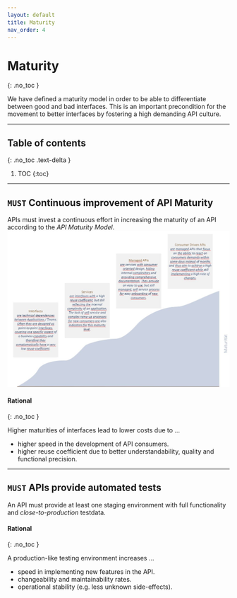 ```yaml
---
layout: default
title: Maturity
nav_order: 4
---
```


Maturity
========
{: .no_toc }

We have defined a maturity model in order to be able to differentiate between good and bad interfaces. This is an important precondition for the movement to better interfaces by fostering a high demanding API culture.

---

## Table of contents
{: .no_toc .text-delta }

1. TOC
{:toc}

---

## `MUST` Continuous improvement of API Maturity

APIs must invest a continuous effort in increasing the maturity of an API according to the *API Maturity Model*. 
![Maturity Model](maturity-model.jpg)

#### Rational
{: .no_toc }

Higher maturities of interfaces lead to lower costs due to ...
- higher speed in the development of API consumers.
- higher reuse coefficient due to better understandability, quality and functional precision.

---

## `MUST` APIs provide automated tests

An API must provide at least one staging environment with full functionality and *close-to-production* testdata.

#### Rational
{: .no_toc }

A production-like testing environment increases ...
- speed in implementing new features in the API.
- changeability and maintainability rates.
- operational stability (e.g. less unknown side-effects).